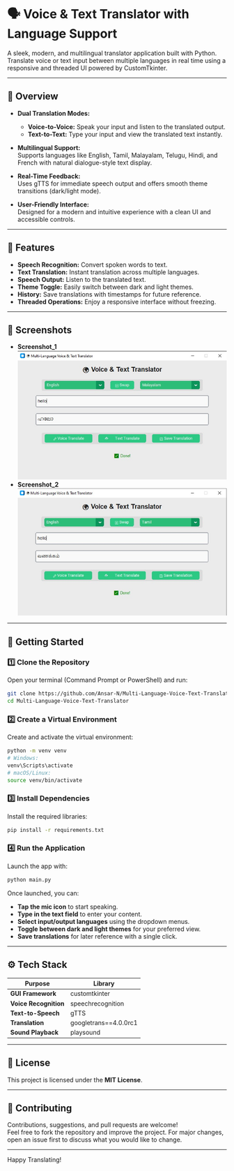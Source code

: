# 🗣️ Voice & Text Translator with Language Support

A sleek, modern, and multilingual translator application built with Python. Translate voice or text input between multiple languages in real time using a responsive and threaded UI powered by CustomTkinter.

---

## 🎯 Overview

- **Dual Translation Modes:**  
  - **Voice-to-Voice:** Speak your input and listen to the translated output.
  - **Text-to-Text:** Type your input and view the translated text instantly.

- **Multilingual Support:**  
  Supports languages like English, Tamil, Malayalam, Telugu, Hindi, and French with natural dialogue-style text display.

- **Real-Time Feedback:**  
  Uses gTTS for immediate speech output and offers smooth theme transitions (dark/light mode).

- **User-Friendly Interface:**  
  Designed for a modern and intuitive experience with a clean UI and accessible controls.

---

## 🌟 Features

- **Speech Recognition:** Convert spoken words to text.
- **Text Translation:** Instant translation across multiple languages.
- **Speech Output:** Listen to the translated text.
- **Theme Toggle:** Easily switch between dark and light themes.
- **History:** Save translations with timestamps for future reference.
- **Threaded Operations:** Enjoy a responsive interface without freezing.

---

## 📸 Screenshots


- **Screenshot_1**  
  ![screenshot](https://github.com/Ansar-N/Multi-Language-Voice-Text-Translator/blob/main/screenshot-1.jpg)
- **Screenshot_2**  
  ![Light Mode](https://github.com/Ansar-N/Multi-Language-Voice-Text-Translator/blob/main/screenshot-2.jpg)

---

## 🚀 Getting Started

### 1️⃣ Clone the Repository

Open your terminal (Command Prompt or PowerShell) and run:

```bash
git clone https://github.com/Ansar-N/Multi-Language-Voice-Text-Translator.git
cd Multi-Language-Voice-Text-Translator
```

### 2️⃣ Create a Virtual Environment

Create and activate the virtual environment:

```bash
python -m venv venv
# Windows:
venv\Scripts\activate
# macOS/Linux:
source venv/bin/activate
```

### 3️⃣ Install Dependencies

Install the required libraries:

```bash
pip install -r requirements.txt
```

### 4️⃣ Run the Application

Launch the app with:

```bash
python main.py
```

Once launched, you can:

- **Tap the mic icon** to start speaking.
- **Type in the text field** to enter your content.
- **Select input/output languages** using the dropdown menus.
- **Toggle between dark and light themes** for your preferred view.
- **Save translations** for later reference with a single click.

---

## ⚙️ Tech Stack

| Purpose              | Library                  |
|----------------------|--------------------------|
| **GUI Framework**    | customtkinter            |
| **Voice Recognition**| speechrecognition        |
| **Text-to-Speech**   | gTTS                     |
| **Translation**      | googletrans==4.0.0rc1     |
| **Sound Playback**   | playsound                |

---

## 📄 License

This project is licensed under the **MIT License**.

---

## 🤝 Contributing

Contributions, suggestions, and pull requests are welcome!  
Feel free to fork the repository and improve the project. For major changes, open an issue first to discuss what you would like to change.

---

Happy Translating!  
